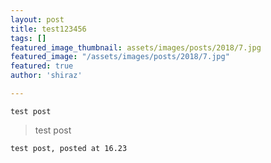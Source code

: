 ```yaml
---
layout: post
title: test123456
tags: []
featured_image_thumbnail: assets/images/posts/2018/7.jpg
featured_image: "/assets/images/posts/2018/7.jpg"
featured: true
author: 'shiraz'

---
```

    test post

> test post

    test post, posted at 16.23

